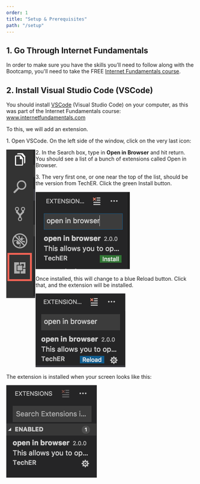 ```yaml
---
order: 1
title: "Setup & Prerequisites"
path: "/setup"
---
```


## 1. Go Through Internet Fundamentals

In order to make sure you have the skills you’ll need to follow along with the Bootcamp, you'll need to take the FREE [Internet Fundamentals course](https://internetfundamentals.com).

## 2. Install Visual Studio Code (VSCode)

You should install [VSCode](https://code.visualstudio.com) (Visual Studio Code) on your computer, as
this was part of the Internet Fundamentals course:
www.internetfundamentals.com

To this, we will add an extension.

1\. Open VSCode. On the left side of the window, click on the very last
icon:

<img src="./images/vscode-icon.jpg" align=left />

2\. In the Search box, type in **Open in Browser** and hit return. You
should see a list of a bunch of extensions called Open in Browser.

3\. The very first one, or one near the top of the list, should be the
version from TechER. Click the green Install button.

![](./images/vscode-open-in-browser.jpg)

Once installed, this will change to a blue Reload button. Click that,
and the extension will be installed.

![](./images/vscode-reload.jpg)

The extension is installed when your screen looks like this:

![](./images/vscode-enabled.jpg)
